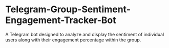 # Telegram-Group-Sentiment-Engagement-Tracker-Bot
A Telegram bot designed to analyze and display the sentiment of individual users along with their engagement percentage within the group.
